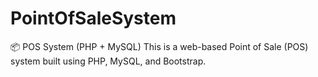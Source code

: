 # PointOfSaleSystem
📦 POS System (PHP + MySQL) This is a web-based Point of Sale (POS) system built using PHP, MySQL, and Bootstrap. 
